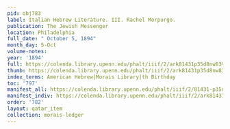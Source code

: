 ```yaml
---
pid: obj783
label: Italian Hebrew Literature. III. Rachel Morpurgo.
publication: The Jewish Messenger
location: Philadelphia
full_date: " October 5, 1894"
month_day: 5-Oct
volume-notes:
year: '1894'
full: https://colenda.library.upenn.edu/phalt/iiif/2/ark81431p35d8nw83%2FSHA256E-s8471783--81bb6abfd7c06df654aa8ac0a02d1bbfc529e7289e8a0dd71c2c6ba81d620224.jpeg/full/3500,/0/default.jpg
thumb: https://colenda.library.upenn.edu/phalt/iiif/2/ark81431p35d8nw83%2FSHA256E-s8471783--81bb6abfd7c06df654aa8ac0a02d1bbfc529e7289e8a0dd71c2c6ba81d620224.jpeg/full/!200,200/0/default.jpg
index_terms: American Hebrew|Morais Library|th Birthday
toc: '797'
manifest_all: https://colenda.library.upenn.edu/phalt/iiif/2/81431-p35d8nw83/manifest
manifest_indiv: https://colenda.library.upenn.edu/phalt/iiif/2/ark81431p35d8nw83%2FSHA256E-s8471783--81bb6abfd7c06df654aa8ac0a02d1bbfc529e7289e8a0dd71c2c6ba81d620224.jpeg
order: '782'
layout: qatar_item
collection: morais-ledger
---
```


